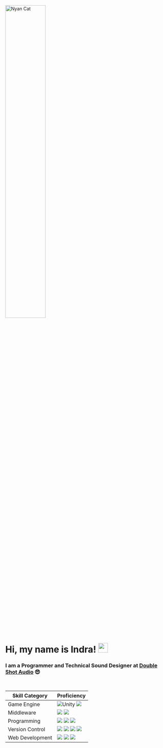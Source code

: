 <img alt="Nyan Cat" src="https://media1.tenor.com/images/806fa85fc55a55de66ab310e500b5f0f/tenor.gif?itemid=5716621" width=50%>

# Hi, my name is **Indra**! <img src="https://raw.githubusercontent.com/MartinHeinz/MartinHeinz/master/wave.gif" width="30px">

### I am a Programmer and Technical Sound Designer at [Double Shot Audio](https://doubleshot-audio.com) :sunglasses:

<br>

| Skill Category | Proficiency |
| -------------- | ----------- |
| Game Engine | <img alt="Unity" src="https://img.shields.io/badge/unity-%23000000.svg?&style=for-the-badge&logo=unity&logoColor=white"/> <img src="https://img.shields.io/badge/unreal%20engine%20-%23313131.svg?&style=for-the-badge&logo=unreal%20engine&logoColor=white"/>
| Middleware | <img src="https://img.shields.io/badge/FMOD%20-black.svg?&style=for-the-badge&logo=fmod&logoColor=white"/> <img src="https://img.shields.io/badge/wwise%20-blue.svg?&style=for-the-badge&logo=wwise&logoColor=white"/>
| Programming | <img src="https://img.shields.io/badge/c%23%20-%23239120.svg?&style=for-the-badge&logo=c-sharp&logoColor=white"/> <img src="https://img.shields.io/badge/c++%20-%2300599C.svg?&style=for-the-badge&logo=c%2B%2B&ogoColor=white"/> <img src="https://img.shields.io/badge/javascript%20-%23323330.svg?&style=for-the-badge&logo=javascript&logoColor=%23F7DF1E"/>
| Version Control | <img src="https://img.shields.io/badge/git%20-%23F05033.svg?&style=for-the-badge&logo=git&logoColor=white"/> <img src="https://img.shields.io/badge/github%20-%23121011.svg?&style=for-the-badge&logo=github&logoColor=white"/> <img src="https://img.shields.io/badge/svn%20-809CC9.svg?&style=for-the-badge&logo=subversion&logoColor=white"/> <img src="https://img.shields.io/badge/Perforce-blue.svg?&style=for-the-badge&logo=perforce&logoColor=white"/> 
| Web Development | <img src="https://img.shields.io/badge/node.js%20-%2343853D.svg?&style=for-the-badge&logo=node.js&logoColor=white"/> <img src="https://img.shields.io/badge/javascript%20-%23323330.svg?&style=for-the-badge&logo=javascript&logoColor=%23F7DF1E"/> <img src="https://img.shields.io/badge/Gatsby%20-663399.svg?&style=for-the-badge&logo=gatsby&logoColor=%23F7DF1E"/> 
